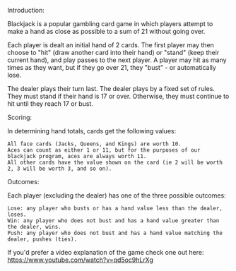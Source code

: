 Introduction: 

Blackjack is a popular gambling card game in which players attempt to make a hand as close as possible to a sum of 21 without going over.

Each player is dealt an initial hand of 2 cards. The first player may then choose to "hit" (draw another card into their hand) or "stand" (keep their current hand), and play passes to the next player. A player may hit as many times as they want, but if they go over 21, they "bust" - or automatically lose.

The dealer plays their turn last. The dealer plays by a fixed set of rules. They must stand if their hand is 17 or over. Otherwise, they must continue to hit until they reach 17 or bust.

Scoring:

In determining hand totals, cards get the following values:

    All face cards (Jacks, Queens, and Kings) are worth 10.
    Aces can count as either 1 or 11, but for the purposes of our blackjack program, aces are always worth 11.
    All other cards have the value shown on the card (ie 2 will be worth 2, 3 will be worth 3, and so on).

Outcomes:

Each player (excluding the dealer) has one of the three possible outcomes:

    Lose: any player who busts or has a hand value less than the dealer, loses.
    Win: any player who does not bust and has a hand value greater than the dealer, wins.
    Push: any player who does not bust and has a hand value matching the dealer, pushes (ties).


If you'd prefer a video explanation of the game check one out here: https://www.youtube.com/watch?v=qd5oc9hLrXg
